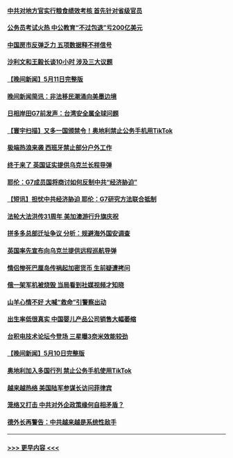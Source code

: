 #### [中共对地方官实行粮食绩效考核 首先针对省级官员](../pages/prog202/a103710425.md?t=05122143) 
#### [公务员考试火热 中公教育“不过包退”亏200亿美元](../pages/prog202/a103710421.md?t=05122143) 
#### [中国房市反弹乏力 五项数据释不祥信号](../pages/prog202/a103710416.md?t=05122143) 
#### [沙利文和王毅长谈10小时 涉及三大议题](../pages/prog202/a103710332.md?t=05122143) 
#### [【晚间新闻】5月11日完整版](../pages/prog202/a103710232.md?t=05122143) 
#### [晚间新闻简讯：非法移民潮涌向美墨边境](../pages/prog202/a103710229.md?t=05122143) 
#### [日相岸田G7前发声：台湾安全属全球问题](../pages/prog202/a103710225.md?t=05122143) 
#### [【寰宇扫描】又多一国颁禁令！奥地利禁止公务手机用TikTok](../pages/prog202/a103710227.md?t=05122143) 
#### [极端热浪来袭 西班牙禁止部分户外工作](../pages/prog202/a103710155.md?t=05122143) 
#### [终于来了 英国证实提供乌克兰长程导弹](../pages/prog202/a103710154.md?t=05122143) 
#### [耶伦：G7成员国将商讨如何反制中共“经济胁迫”](../pages/prog202/a103710077.md?t=05122143) 
#### [【短讯】担忧中共经济胁迫 耶伦：G7研究方法联合抵制](../pages/prog202/a103710003.md?t=05122143) 
#### [法轮大法洪传31周年 美加澳游行升旗庆祝](../pages/prog202/a103710005.md?t=05122143) 
#### [拼多多总部迁址争议 分析：规避海外国安调查](../pages/prog202/a103710006.md?t=05122143) 
#### [英国率先宣布向乌克兰提供远程巡航导弹](../pages/prog202/a103709943.md?t=05122143) 
#### [情侣惨死巴厘岛传祸起加密货币 生前疑遭拷问](../pages/prog202/a103709921.md?t=05122143) 
#### [俄一架军机被烧毁 当局看到社媒视频才知晓](../pages/prog202/a103709437.md?t=05122143) 
#### [山羊心情不好 大喊“救命”引警察出动](../pages/prog202/a103709428.md?t=05122143) 
#### [出生率低很真实 中国婴儿产品公司销售大幅萎缩](../pages/prog202/a103709421.md?t=05122143) 
#### [台积电技术论坛今登场 三星曝3奈米效能较劲](../pages/prog202/a103709400.md?t=05122143) 
#### [【晚间新闻】5月10日完整版](../pages/prog202/a103709204.md?t=05122143) 
#### [奥地利加入多国行列 禁止公务手机使用TikTok](../pages/prog202/a103709176.md?t=05122143) 
#### [越来越热络 美国陆军参谋长访问菲律宾](../pages/prog202/a103709084.md?t=05122143) 
#### [笼络又打击 中共对外企政策缘何自相矛盾？](../pages/prog202/a103709090.md?t=05122143) 
#### [德外长再警告：中共越来越是系统性敌手](../pages/prog202/a103709086.md?t=05122143) 

----
#### [ >>> 更早内容 <<< ](../indexes/prog202-earlier.md)
